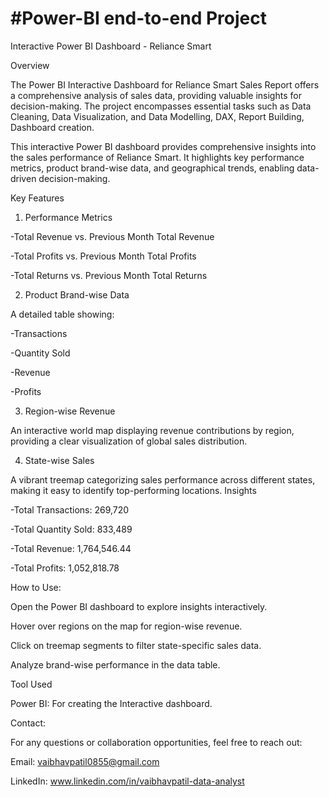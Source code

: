 # #Power-BI end-to-end Project

Interactive Power BI Dashboard - Reliance Smart


Overview

The Power BI Interactive Dashboard for Reliance Smart Sales Report offers a comprehensive analysis of sales data, providing valuable insights for decision-making. The project encompasses essential tasks such as Data Cleaning, Data Visualization, and Data Modelling, DAX, Report Building, Dashboard creation.

This interactive Power BI dashboard provides comprehensive insights into the sales performance of Reliance Smart. It highlights key performance metrics, product brand-wise data, and geographical trends, enabling data-driven decision-making.


Key Features

1. Performance Metrics

-Total Revenue vs. Previous Month Total Revenue

-Total Profits vs. Previous Month Total Profits

-Total Returns vs. Previous Month Total Returns


2. Product Brand-wise Data

A detailed table showing:

-Transactions

-Quantity Sold

-Revenue

-Profits


3. Region-wise Revenue

An interactive world map displaying revenue contributions by region, providing a clear visualization of global sales distribution.


4. State-wise Sales

A vibrant treemap categorizing sales performance across different states, making it easy to identify top-performing locations.
Insights

-Total Transactions: 269,720

-Total Quantity Sold: 833,489

-Total Revenue: 1,764,546.44

-Total Profits: 1,052,818.78


How to Use:

Open the Power BI dashboard to explore insights interactively.

Hover over regions on the map for region-wise revenue.

Click on treemap segments to filter state-specific sales data.

Analyze brand-wise performance in the data table.


Tool Used

Power BI: For creating the Interactive dashboard.



Contact:

For any questions or collaboration opportunities, feel free to reach out:

Email: vaibhavpatil0855@gmail.com

LinkedIn: www.linkedin.com/in/vaibhavpatil-data-analyst
